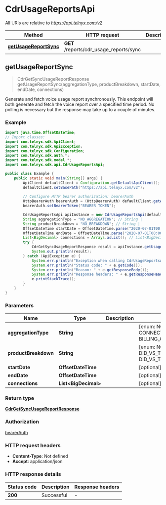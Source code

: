 # CdrUsageReportsApi

All URIs are relative to *https://api.telnyx.com/v2*

Method | HTTP request | Description
------------- | ------------- | -------------
[**getUsageReportSync**](CdrUsageReportsApi.md#getUsageReportSync) | **GET** /reports/cdr_usage_reports/sync | 



## getUsageReportSync

> CdrGetSyncUsageReportResponse getUsageReportSync(aggregationType, productBreakdown, startDate, endDate, connections)



Generate and fetch voice usage report synchronously. This endpoint will both generate and fetch the voice report over a specified time period. No polling is necessary but the response may take up to a couple of minutes. 

### Example

```java
import java.time.OffsetDateTime;
// Import classes:
import com.telnyx.sdk.ApiClient;
import com.telnyx.sdk.ApiException;
import com.telnyx.sdk.Configuration;
import com.telnyx.sdk.auth.*;
import com.telnyx.sdk.model.*;
import com.telnyx.sdk.api.CdrUsageReportsApi;

public class Example {
    public static void main(String[] args) {
        ApiClient defaultClient = Configuration.getDefaultApiClient();
        defaultClient.setBasePath("https://api.telnyx.com/v2");
        
        // Configure HTTP bearer authorization: bearerAuth
        HttpBearerAuth bearerAuth = (HttpBearerAuth) defaultClient.getAuthentication("bearerAuth");
        bearerAuth.setBearerToken("BEARER TOKEN");

        CdrUsageReportsApi apiInstance = new CdrUsageReportsApi(defaultClient);
        String aggregationType = "NO_AGGREGATION"; // String | 
        String productBreakdown = "NO_BREAKDOWN"; // String | 
        OffsetDateTime startDate = OffsetDateTime.parse("2020-07-01T00:00-06:00"); // OffsetDateTime | 
        OffsetDateTime endDate = OffsetDateTime.parse("2020-07-01T00:00-06:00"); // OffsetDateTime | 
        List<BigDecimal> connections = Arrays.asList(); // List<BigDecimal> | 
        try {
            CdrGetSyncUsageReportResponse result = apiInstance.getUsageReportSync(aggregationType, productBreakdown, startDate, endDate, connections);
            System.out.println(result);
        } catch (ApiException e) {
            System.err.println("Exception when calling CdrUsageReportsApi#getUsageReportSync");
            System.err.println("Status code: " + e.getCode());
            System.err.println("Reason: " + e.getResponseBody());
            System.err.println("Response headers: " + e.getResponseHeaders());
            e.printStackTrace();
        }
    }
}
```

### Parameters


Name | Type | Description  | Notes
------------- | ------------- | ------------- | -------------
 **aggregationType** | **String**|  | [enum: NO_AGGREGATION, CONNECTION, TAG, BILLING_GROUP]
 **productBreakdown** | **String**|  | [enum: NO_BREAKDOWN, DID_VS_TOLL_FREE, COUNTRY, DID_VS_TOLL_FREE_PER_COUNTRY]
 **startDate** | **OffsetDateTime**|  | [optional]
 **endDate** | **OffsetDateTime**|  | [optional]
 **connections** | **List&lt;BigDecimal&gt;**|  | [optional]

### Return type

[**CdrGetSyncUsageReportResponse**](CdrGetSyncUsageReportResponse.md)

### Authorization

[bearerAuth](../README.md#bearerAuth)

### HTTP request headers

- **Content-Type**: Not defined
- **Accept**: application/json

### HTTP response details
| Status code | Description | Response headers |
|-------------|-------------|------------------|
| **200** | Successful |  -  |

